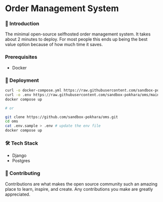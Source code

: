 # Order Management System

### 👋 Introduction
The minimal open-source selfhosted order management system. It takes about 2 minutes to deploy. For most people this ends up being the best value option because of how much time it saves.

### Prerequisites
- Docker 

### 🚀 Deployment

```bash
curl -o docker-compose.yml https://raw.githubusercontent.com/sandbox-pokhara/oms/main/docker-compose.yml
curl -o .env https://raw.githubusercontent.com/sandbox-pokhara/oms/main/.env.sample # update the env file
docker compose up

# or 

git clone https://github.com/sandbox-pokhara/oms.git
cd oms
cat .env.sample > .env # update the env file
docker compose up
```

### 🛠 Tech Stack
- Django 
- Postgres


### 🙌 Contributing
Contributions are what makes the open source community such an amazing place to learn, inspire, and create. Any contributions you make are greatly appreciated.
